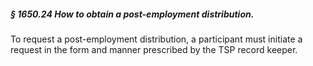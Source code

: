 ##### § 1650.24 How to obtain a post-employment distribution. #####

To request a post-employment distribution, a participant must initiate a request in the form and manner prescribed by the TSP record keeper.
